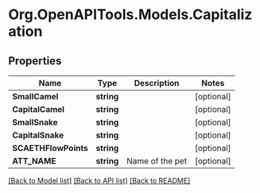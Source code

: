 # Org.OpenAPITools.Models.Capitalization
## Properties

Name | Type | Description | Notes
------------ | ------------- | ------------- | -------------
**SmallCamel** | **string** |  | [optional] 
**CapitalCamel** | **string** |  | [optional] 
**SmallSnake** | **string** |  | [optional] 
**CapitalSnake** | **string** |  | [optional] 
**SCAETHFlowPoints** | **string** |  | [optional] 
**ATT_NAME** | **string** | Name of the pet  | [optional] 

[[Back to Model list]](../README.md#documentation-for-models) [[Back to API list]](../README.md#documentation-for-api-endpoints) [[Back to README]](../README.md)

